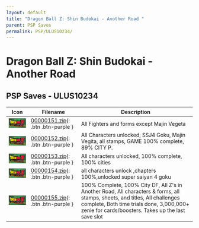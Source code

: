 ```yaml
---
layout: default
title: "Dragon Ball Z: Shin Budokai - Another Road "
parent: PSP Saves
permalink: PSP/ULUS10234/
---
```

# Dragon Ball Z: Shin Budokai - Another Road 

## PSP Saves - ULUS10234

| Icon | Filename | Description |
|------|----------|-------------|
| ![Dragon Ball Z: Shin Budokai - Another Road ](ICON0.PNG) | [00000151.zip](00000151.zip){: .btn .btn-purple } | All Fighters and forms except Majin Vegeta |
| ![Dragon Ball Z: Shin Budokai - Another Road ](ICON0.PNG) | [00000152.zip](00000152.zip){: .btn .btn-purple } | All Characters unlocked, SSJ4 Goku, Majin Vegita, all stamps, GAME 100% complete, 89% CITY P. |
| ![Dragon Ball Z: Shin Budokai - Another Road ](ICON0.PNG) | [00000153.zip](00000153.zip){: .btn .btn-purple } | All characters unlocked, 100% complete, 100% cities |
| ![Dragon Ball Z: Shin Budokai - Another Road ](ICON0.PNG) | [00000154.zip](00000154.zip){: .btn .btn-purple } | all characters unlock ,chapters 100%,unlocked super saiyan 4 goku |
| ![Dragon Ball Z: Shin Budokai - Another Road ](ICON0.PNG) | [00000155.zip](00000155.zip){: .btn .btn-purple } | 100% Complete, 100% City DF, All Z's in Another Road, All characters & forms, all stamps, sheets, and titles, All challenges complete, Both time trials done, 3,000,000+ zenie for cards/boosters. Takes up the last save slot |
